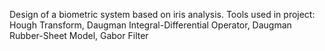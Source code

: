 Design of a biometric system based on iris analysis. Tools used in project: Hough Transform, Daugman Integral-Differential Operator, Daugman Rubber-Sheet Model, Gabor Filter
